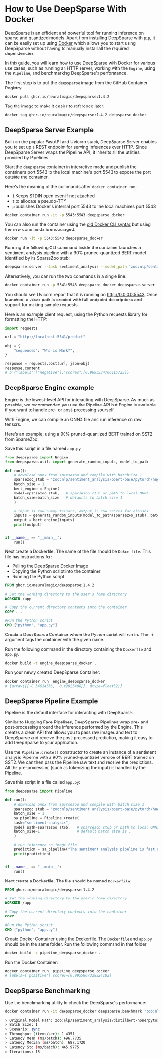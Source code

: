 <!--
Copyright (c) 2021 - present / Neuralmagic, Inc. All Rights Reserved.

Licensed under the Apache License, Version 2.0 (the "License");
you may not use this file except in compliance with the License.
You may obtain a copy of the License at

   http://www.apache.org/licenses/LICENSE-2.0

Unless required by applicable law or agreed to in writing,
software distributed under the License is distributed on an "AS IS" BASIS,
WITHOUT WARRANTIES OR CONDITIONS OF ANY KIND, either express or implied.
See the License for the specific language governing permissions and
limitations under the License.
-->
# How to Use DeepSparse With Docker 
DeepSparse is an efficient and powerful tool for running inference on sparse and quantized models. Apart from installing DeepSparse with `pip`, it can be easily set up using [Docker](https://www.docker.com/) which allows you to start using DeepSparse without having to manually install all the required dependencies.

In this guide, you will learn how to use DeepSparse with Docker for various use cases, such as running an HTTP server, working with the `Engine`, using the `Pipeline`, and benchmarking DeepSparse's performance.

The first step is to pull the `deepsparse` image from the GitHub Container Registry. 

```bash
docker pull ghcr.io/neuralmagic/deepsparse:1.4.2
```

Tag the image to make it easier to reference later:

```bash
docker tag ghcr.io/neuralmagic/deepsparse:1.4.2 deepsparse_docker
```
## DeepSparse Server Example

Built on the popular FastAPI and Uvicorn stack, DeepSparse Server enables you to set up a REST endpoint for serving inferences over HTTP. Since DeepSparse Server wraps the Pipeline API, it inherits all the utilities provided by Pipelines.

Start the `deepsparse` container in interactive mode and publish the containers port 5543 to the local machine's port 5543 to expose the port outside the container. 

Here's the meaning of the commands after  `docker container run`:
- `i` Keeps STDIN open even if not attached
- `t` to allocate a pseudo-TTY
- `p` publishes Docker's internal port 5543 to the local machines port 5543
```bash
docker container run -it -p 5543:5543 deepsparse_docker
```
You can also run the container using the [old Docker CLI syntax](https://www.docker.com/blog/whats-new-in-docker-1-13/) but using the new commands is encouraged: 
```bash
docker run -it -p 5543:5543 deepsparse_docker
```
Running the following CLI command inside the container launches a sentiment analysis pipeline with a 90% pruned-quantized BERT model identified by its SparseZoo stub:

```bash
deepsparse.server --task sentiment_analysis --model_path "zoo:nlp/sentiment_analysis/distilbert-none/pytorch/huggingface/sst2/pruned90-none"
```
Alternatively, you can run the two commands in a single line: 
```bash 
docker container run -p 5543:5543 deepsparse_docker deepsparse.server --task sentiment_analysis --model_path "zoo:nlp/sentiment_analysis/distilbert-none/pytorch/huggingface/sst2/pruned90-none"
```
<!-- markdown-link-check-disable -->
You should see Uvicorn report that it is running on http://0.0.0.0:5543. Once launched, a `/docs` path is created with full endpoint descriptions and support for making sample requests.
<!-- markdown-link-check-enable -->

Here is an example client request, using the Python requests library for formatting the HTTP:
```python
import requests

url = "http://localhost:5543/predict"

obj = {
    "sequences": "Who is Mark?",
}

response = requests.post(url, json=obj)
response.content
# b'{"labels":["negative"],"scores":[0.9695534706115723]}'
```
## DeepSparse Engine example

Engine is the lowest-level API for interacting with DeepSparse. As much as possible, we recommended you use the Pipeline API but Engine is available if you want to handle pre- or post-processing yourself.

With Engine, we can compile an ONNX file and run inference on raw tensors.

Here's an example, using a 90% pruned-quantized BERT trained on SST2 from SparseZoo.

Save this script in a file named `app.py`:
```python
from deepsparse import Engine
from deepsparse.utils import generate_random_inputs, model_to_path

def run():
    # download onnx from sparsezoo and compile with batchsize 1
    sparsezoo_stub = "zoo:nlp/sentiment_analysis/obert-base/pytorch/huggingface/sst2/pruned90_quant-none"
    batch_size = 1
    bert_engine = Engine(
    model=sparsezoo_stub,   # sparsezoo stub or path to local ONNX
    batch_size=batch_size   # defaults to batch size 1
    )

    # input is raw numpy tensors, output is raw scores for classes
    inputs = generate_random_inputs(model_to_path(sparsezoo_stub), batch_size)
    output = bert_engine(inputs)
    print(output)


if __name__ == "__main__":
    run()
```
Next create a Dockerfile. The name of the file should be `Dokcerfile`. This file has instructions for: 
- Pulling the DeepSparse Docker Image 
- Copying the Python script into the container 
- Running the Python script 
```Dockerfile
FROM ghcr.io/neuralmagic/deepsparse:1.4.2

# Set the working directory to the user's home directory
WORKDIR /app

# Copy the current directory contents into the container 
COPY . .

#Run the Python script
CMD ["python", "app.py"]
```
Create a DeepSparse Container where the Python script will run in. The `-t` argument tags the container with the given name. 

Run the following command in the directory containing the `Dockerfle` and `app.py`. 
```bash 
docker build -t engine_deepsparse_docker .
```
Run your newly created DeepSparse Container: 
```bash 
docker container run  engine_deepsparse_docker
# [array([[-0.34614536,  0.09025408]], dtype=float32)]
```

## DeepSparse Pipeline Example
Pipeline is the default interface for interacting with DeepSparse.

Similar to Hugging Face Pipelines, DeepSparse Pipelines wrap pre- and post-processing around the inference performed by the Engine. 
This creates a clean API that allows you to pass raw images and text to DeepSparse and receive the post-processed prediction, making it easy to add DeepSparse to your application.

Use the `Pipeline.create()` constructor to create an instance of a sentiment analysis Pipeline with a 90% pruned-quantized version of BERT trained on SST2. We can then pass the Pipeline raw text and receive the predictions. 
All the pre-processing (such as tokenizing the input) is handled by the Pipeline.

Save this script in a file called `app.py`:
```python
from deepsparse import Pipeline

def run():
    # download onnx from sparsezoo and compile with batch size 1
    sparsezoo_stub = "zoo:nlp/sentiment_analysis/obert-base/pytorch/huggingface/sst2/pruned90_quant-none"
    batch_size = 1
    sa_pipeline = Pipeline.create(
    task="sentiment-analysis",
    model_path=sparsezoo_stub,   # sparsezoo stub or path to local ONNX
    batch_size=1                 # default batch size is 1
    )

    # run inference on image file
    prediction = sa_pipeline("The sentiment analysis pipeline is fast and easy to use")
    print(prediction)


if __name__ == "__main__":
    run()
```
Next create a Dockerfile. The file should be named `Dockerfile`: 
```Dockerfile
FROM ghcr.io/neuralmagic/deepsparse:1.4.2

# Set the working directory to the user's home directory
WORKDIR /app

# Copy the current directory contents into the container 
COPY . .

#Run the Python script
CMD ["python", "app.py"]
```

Create Docker Container using the Dockerfile. The `Dockerfile` and `app.py` should be in the same folder. Run the following command in that folder:
```bash 
docker build -t pipeline_deepsparse_docker .
```
Run the Docker Container: 
```bash 
docker container run  pipeline_deepsparse_docker
# labels=['positive'] scores=[0.9955807328224182]
```
## DeepSparse Benchmarking

Use the benchmarking utility to check the DeepSparse's performance: 
```bash
docker container run -it deepsparse_docker deepsparse.benchmark "zoo:nlp/sentiment_analysis/distilbert-none/pytorch/huggingface/sst2/pruned90-none"

> Original Model Path: zoo:nlp/sentiment_analysis/distilbert-none/pytorch/huggingface/sst2/pruned90-none
> Batch Size: 1
> Scenario: sync
> Throughput (items/sec): 1.4351
> Latency Mean (ms/batch): 696.7735
> Latency Median (ms/batch): 687.1720
> Latency Std (ms/batch): 465.9775
> Iterations: 15
```


